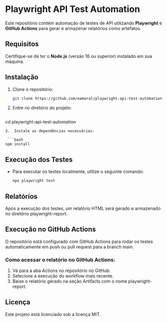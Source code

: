 # Playwright API Test Automation

Este repositório contém automação de testes de API utilizando **Playwright** e **GitHub Actions** para gerar e armazenar relatórios como artefatos.

## Requisitos

Certifique-se de ter o **Node.js** (versão 16 ou superior) instalado em sua máquina.

## Instalação

1. Clone o repositório:

    ```bash
    git clone https://github.com/eamaral/playwright-api-test-automation.git
   ```
   
2.	Entre no diretório do projeto:

    ```bash
   cd playwright-api-test-automation
   ```
3.	Instale as dependências necessárias:

    ```bash
   npm install
   ```
## Execução dos Testes

- Para executar os testes localmente, utilize o seguinte comando:

    ```bash
   npx playwright test
   ```
   
## Relatórios

Após a execução dos testes, um relatório HTML será gerado e armazenado no diretório playwright-report.

## Execução no GitHub Actions

O repositório está configurado com GitHub Actions para rodar os testes automaticamente em push ou pull request para a branch main.

### Como acessar o relatório no GitHub Actions:

1.	Vá para a aba Actions no repositório no GitHub.
2.	Selecione a execução do workflow mais recente.
3.	Baixe o relatório gerado na seção Artifacts com o nome playwright-report.

## Licença

Este projeto está licenciado sob a licença MIT.
